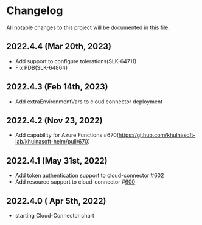 # Changelog

All notable changes to this project will be documented in this file.

## 2022.4.4 (Mar 20th, 2023)
* Add support to configure tolerations(SLK-64711)
* Fix PDB(SLK-64864)

## 2022.4.3 (Feb 14th, 2023)
* Add extraEnvironmentVars to cloud connector deployment

## 2022.4.2 (Nov 23, 2022)
* Add capability for Azure Functions #670(https://github.com/khulnasoft-lab/khulnasoft-helm/pull/670)

## 2022.4.1 (May 31st, 2022)
* Add token authentication support to cloud-connector #[602](https://github.com/khulnasoft-lab/khulnasoft-helm/pull/602)
* Add resource support to cloud-connector #[600](https://github.com/khulnasoft-lab/khulnasoft-helm/pull/600)

## 2022.4.0 ( Apr 5th, 2022)
* starting Cloud-Connector chart
